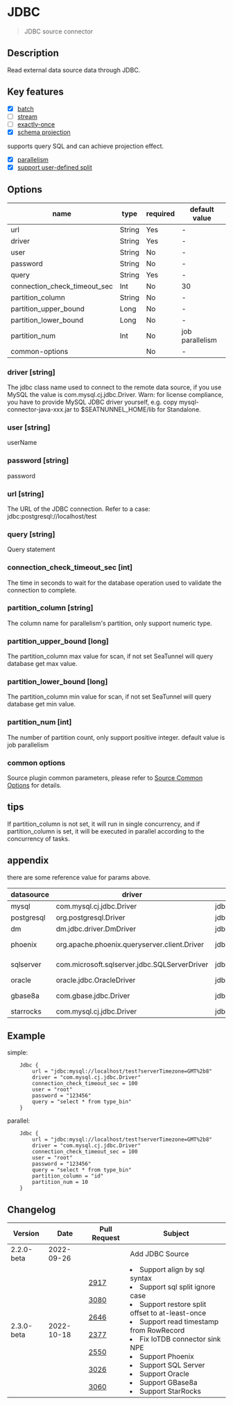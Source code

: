 # JDBC

> JDBC source connector

## Description

Read external data source data through JDBC.

## Key features

- [x] [batch](../../concept/connector-v2-features.md)
- [ ] [stream](../../concept/connector-v2-features.md)
- [ ] [exactly-once](../../concept/connector-v2-features.md)
- [x] [schema projection](../../concept/connector-v2-features.md)

supports query SQL and can achieve projection effect.

- [x] [parallelism](../../concept/connector-v2-features.md)
- [x] [support user-defined split](../../concept/connector-v2-features.md)

## Options

| name                         | type   | required | default value   |
|------------------------------|--------|----------|-----------------|
| url                          | String | Yes      | -               |
| driver                       | String | Yes      | -               |
| user                         | String | No       | -               |
| password                     | String | No       | -               |
| query                        | String | Yes      | -               |
| connection_check_timeout_sec | Int    | No       | 30              |
| partition_column             | String | No       | -               |
| partition_upper_bound        | Long   | No       | -               |
| partition_lower_bound        | Long   | No       | -               |
| partition_num                | Int    | No       | job parallelism |
| common-options               |        | No       | -               |


### driver [string]

The jdbc class name used to connect to the remote data source, if you use MySQL the value is com.mysql.cj.jdbc.Driver.
Warn: for license compliance, you have to provide MySQL JDBC driver yourself, e.g. copy mysql-connector-java-xxx.jar to
$SEATNUNNEL_HOME/lib for Standalone.

### user [string]

userName

### password [string]

password

### url [string]

The URL of the JDBC connection. Refer to a case: jdbc:postgresql://localhost/test

### query [string]

Query statement

### connection_check_timeout_sec [int]

The time in seconds to wait for the database operation used to validate the connection to complete.

### partition_column [string]

The column name for parallelism's partition, only support numeric type.

### partition_upper_bound [long]

The partition_column max value for scan, if not set SeaTunnel will query database get max value.

### partition_lower_bound [long]

The partition_column min value for scan, if not set SeaTunnel will query database get min value.

### partition_num [int]

The number of partition count, only support positive integer. default value is job parallelism

### common options 

Source plugin common parameters, please refer to [Source Common Options](common-options.md) for details.

## tips

If partition_column is not set, it will run in single concurrency, and if partition_column is set, it will be executed
in parallel according to the concurrency of tasks.

## appendix

there are some reference value for params above.

| datasource | driver                                       | url                                                          | maven                                                        |
| ---------- | -------------------------------------------- | ------------------------------------------------------------ | ------------------------------------------------------------ |
| mysql      | com.mysql.cj.jdbc.Driver                     | jdbc:mysql://localhost:3306/test                             | https://mvnrepository.com/artifact/mysql/mysql-connector-java |
| postgresql | org.postgresql.Driver                        | jdbc:postgresql://localhost:5432/postgres                    | https://mvnrepository.com/artifact/org.postgresql/postgresql |
| dm         | dm.jdbc.driver.DmDriver                      | jdbc:dm://localhost:5236                                     | https://mvnrepository.com/artifact/com.dameng/DmJdbcDriver18 |
| phoenix    | org.apache.phoenix.queryserver.client.Driver | jdbc:phoenix:thin:url=http://localhost:8765;serialization=PROTOBUF | https://mvnrepository.com/artifact/com.aliyun.phoenix/ali-phoenix-shaded-thin-client |
| sqlserver  | com.microsoft.sqlserver.jdbc.SQLServerDriver | jdbc:microsoft:sqlserver://localhost:1433                    | https://mvnrepository.com/artifact/com.microsoft.sqlserver/mssql-jdbc |
| oracle     | oracle.jdbc.OracleDriver                     | jdbc:oracle:thin:@localhost:1521/xepdb1                      | https://mvnrepository.com/artifact/com.oracle.database.jdbc/ojdbc8 |
| gbase8a    | com.gbase.jdbc.Driver                        | jdbc:gbase://e2e_gbase8aDb:5258/test                         | https://www.gbase8.cn/wp-content/uploads/2020/10/gbase-connector-java-8.3.81.53-build55.5.7-bin_min_mix.jar |
| starrocks  | com.mysql.cj.jdbc.Driver                     | jdbc:mysql://localhost:3306/test                             | https://mvnrepository.com/artifact/mysql/mysql-connector-java |

## Example

simple:
```
    Jdbc {
        url = "jdbc:mysql://localhost/test?serverTimezone=GMT%2b8"
        driver = "com.mysql.cj.jdbc.Driver"
        connection_check_timeout_sec = 100
        user = "root"
        password = "123456"
        query = "select * from type_bin"
    }
```

parallel:

```
    Jdbc {
        url = "jdbc:mysql://localhost/test?serverTimezone=GMT%2b8"
        driver = "com.mysql.cj.jdbc.Driver"
        connection_check_timeout_sec = 100
        user = "root"
        password = "123456"
        query = "select * from type_bin"
        partition_column = "id"
        partition_num = 10
    }
```

## Changelog

| Version    | Date       | Pull Request                                                                                                                                                                                                                                                                                                                                                                                                                                                                                                                 | Subject                                                                                                                                                                                                                                                                                                                                         |
|------------|------------|------------------------------------------------------------------------------------------------------------------------------------------------------------------------------------------------------------------------------------------------------------------------------------------------------------------------------------------------------------------------------------------------------------------------------------------------------------------------------------------------------------------------------|-------------------------------------------------------------------------------------------------------------------------------------------------------------------------------------------------------------------------------------------------------------------------------------------------------------------------------------------------|
| 2.2.0-beta | 2022-09-26 |                                                                                                                                                                                                                                                                                                                                                                                                                                                                                                                              | Add JDBC Source                                                                                                                                                                                                                                                                                                                                 |
| 2.3.0-beta | 2022-10-18 | <br>[2917](https://github.com/apache/incubator-seatunnel/pull/2917) </br><br> [3080](https://github.com/apache/incubator-seatunnel/pull/3080)</br><br>[2646](https://github.com/apache/incubator-seatunnel/pull/2646)</br> <br>[2377](https://github.com/apache/incubator-seatunnel/pull/2377)</br> <br>[2550](https://github.com/apache/incubator-seatunnel/pull/2550)</br><br>[3026](https://github.com/apache/incubator-seatunnel/pull/3026)</br><br>[3060](https://github.com/apache/incubator-seatunnel/pull/3060)</br> | <li>Support align by sql syntax</li><li>Support sql split ignore case</li><li>Support restore split offset to at-least-once</li><li>Support read timestamp from RowRecord</li><li>Fix IoTDB connector sink NPE</li><li>Support Phoenix</li><li>Support SQL Server</li><li>Support Oracle</li><li>Support GBase8a</li><li>Support StarRocks</li> |
